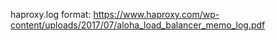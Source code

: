 
haproxy.log format: https://www.haproxy.com/wp-content/uploads/2017/07/aloha_load_balancer_memo_log.pdf
